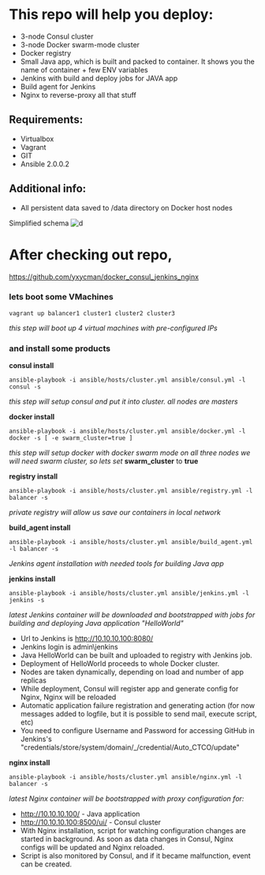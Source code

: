 # This repo will help you deploy:
* 3-node Consul cluster
* 3-node Docker swarm-mode cluster
* Docker registry
* Small Java app, which is built and packed to container. It shows you the name of container + few ENV variables
* Jenkins with build and deploy jobs for JAVA app
* Build agent for Jenkins
* Nginx to reverse-proxy all that stuff

## Requirements:
* Virtualbox
* Vagrant
* GIT
* Ansible 2.0.0.2

## Additional info:
* All persistent data saved to /data directory on Docker host nodes


Simplified schema
![d](https://raw.githubusercontent.com/yxycman/docker_consul_jenkins_nginx/master/simple_1.png)


# After checking out repo, 
<https://github.com/yxycman/docker_consul_jenkins_nginx>

### lets boot some VMachines
    vagrant up balancer1 cluster1 cluster2 cluster3
*this step will boot up 4 virtual machines with pre-configured IPs*


### and install some products
**consul install**

    ansible-playbook -i ansible/hosts/cluster.yml ansible/consul.yml -l consul -s
*this step will setup consul and put it into cluster. all nodes are masters*

**docker install**

    ansible-playbook -i ansible/hosts/cluster.yml ansible/docker.yml -l docker -s [ -e swarm_cluster=true ]
*this step will setup docker with docker swarm mode on all three nodes*
*we will need swarm cluster, so lets set* **swarm_cluster** to **true**

**registry install**

    ansible-playbook -i ansible/hosts/cluster.yml ansible/registry.yml -l balancer -s
*private registry will allow us save our containers in local network*

**build_agent install**

    ansible-playbook -i ansible/hosts/cluster.yml ansible/build_agent.yml -l balancer -s
*Jenkins agent installation with needed tools for building Java app*

**jenkins install**

    ansible-playbook -i ansible/hosts/cluster.yml ansible/jenkins.yml -l jenkins -s
*latest Jenkins container will be downloaded and bootstrapped with jobs for building and deploying Java application "HelloWorld"*

* Url to Jenkins is
<http://10.10.10.100:8080/>
* Jenkins login is admin\jenkins
* Java HelloWorld can be built and uploaded to registry with Jenkins job.
* Deployment of HelloWorld proceeds to whole Docker cluster. 
* Nodes are taken dynamically, depending on load and number of app replicas
* While deployment, Consul will register app and generate config for Nginx, Nginx will be reloaded
* Automatic application failure registration and generating action (for now messages added to logfile, but it is possible to send mail, execute script, etc)
* You need to configure Username and Password for accessing GitHub in Jenkins's "credentials/store/system/domain/_/credential/Auto_CTCO/update"

**nginx install**

    ansible-playbook -i ansible/hosts/cluster.yml ansible/nginx.yml -l balancer -s
*latest Nginx container will be bootstrapped with proxy configuration for:*

* http://10.10.10.100/ - Java application
* http://10.10.10.100:8500/ui/  - Consul cluster
* With Nginx installation, script for watching configuration changes are started in background. As soon as data changes in Consul, Nginx configs will be updated and Nginx reloaded.
* Script is also monitored by Consul, and if it became malfunction, event can be created.
